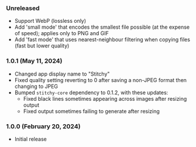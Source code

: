 
### Unreleased

- Support WebP (lossless only)
- Add 'small mode' that encodes the smallest file possible (at the expense of speed); applies only
  to PNG and GIF
- Add 'fast mode' that uses nearest-neighbour filtering when copying files (fast but lower quality)

### 1.0.1 (May 11, 2024)

- Changed app display name to "Stitchy"
- Fixed quality setting reverting to 0 after saving a non-JPEG format then changing to JPEG
- Bumped `stitchy-core` dependency to 0.1.2, with these updates:
  - Fixed black lines sometimes appearing across images after resizing output
  - Fixed output sometimes failing to generate after resizing

### 1.0.0 (February 20, 2024)

- Initial release

